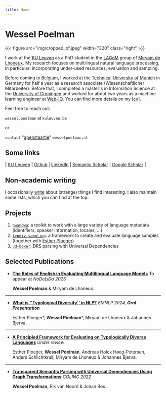 ```yaml
---
title: Home
---
```


# Wessel Poelman

{{< figure src="img/cropped_pf.jpeg" width="320" class="right" >}}

I work at the [KU Leuven](https://www.kuleuven.be/english/kuleuven/index.html) as a PhD student in the [LAGoM](https://www.lagom.cs.kuleuven.be/) group of [Miryam de Lhoneux](https://people.cs.kuleuven.be/~miryam.delhoneux/).
My research focuses on multilingual natural language processing, in particular: incorporating under-used resources, evaluation and sampling.

Before coming to Belgium, I worked at the [Technical University of Munich](https://www.tum.de/en/) in Germany for half a year as a research associate (Wissenschaftlicher Mitarbeiter).
Before that, I completed a master's in Information Science at the [University of Groningen](https://www.rug.nl/) and worked for about two years as a machine learning engineer at [Web-IQ](https://web-iq.com/).
You can find more details on my [[cv]](data/poelman_cv_en.pdf).

Feel free to reach out: 

`wessel.poelman` at `kuleuven.be`

or

`contact` "[apenstaartje](https://ivdnt.org/actueel/columns-artikelen/apenstaartjes/)" `wesselpoelman.nl`


## Some links
| [KU Leuven](https://www.kuleuven.be/wieiswie/nl/person/00167945) | [Github](https://github.com/WPoelman)         | [LinkedIn](https://www.linkedin.com/in/wessel-poelman/)         | [Semantic Scholar](https://www.semanticscholar.org/author/Wessel-Poelman/2175481435) | [Google Scholar](https://scholar.google.com/citations?user=Eqz1qd0AAAAJ&hl=en) |

## Non-academic writing
I occasionally [write](/post) about (strange) things I find interesting.
I also maintain some lists, which you can find at the top.

## Projects
1. [`qwanqwa`](https://github.com/WPoelman/qwanqwa): a toolkit to work with a large variety of language metadata (identifiers, speaker information, locales, ...)
2. [`typdiv-sampling`](https://github.com/esther2000/typdiv-sampling): a framework to create and evaluate language samples (together with [Esther Ploeger](https://esther2000.github.io/))
3. [`ud-boxer`](https://github.com/WPoelman/ud-boxer): DRS parsing with Universal Dependencies


## Selected Publications
* [**The Roles of English in Evaluating Multilingual Language Models**](https://arxiv.org/abs/2412.08392) To appear at *NoDaLiDa 2025*

    **Wessel Poelman** & Miryam de Lhoneux.

---

* [**What is ''Typological Diversity'' in NLP?**](https://aclanthology.org/2024.emnlp-main.326/) *EMNLP 2024, **Oral Presentation***

    Esther Ploeger*, **Wessel Poelman***, Miryam de Lhoneux & Johannes Bjerva.

---

* [**A Principled Framework for Evaluating on Typologically Diverse Languages**](https://arxiv.org/abs/2407.05022) *Under review*

    Esther Ploeger, **Wessel Poelman**, Andreas Holck Høeg-Petersen, Anders Schlichtkrull, Miryam de Lhoneux & Johannes Bjerva.

---

* [**Transparent Semantic Parsing with Universal Dependencies Using Graph Transformations**](https://aclanthology.org/2022.coling-1.367/) *COLING 2022*

    **Wessel Poelman**, Rik van Noord & Johan Bos.

